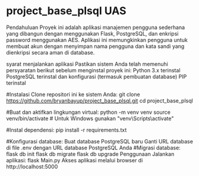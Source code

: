 # project_base_plsql UAS
Pendahuluan
Proyek ini adalah aplikasi manajemen pengguna sederhana yang dibangun dengan menggunakan Flask, PostgreSQL, dan enkripsi password menggunakan AES. Aplikasi ini memungkinkan pengguna untuk membuat akun dengan menyimpan nama pengguna dan kata sandi yang dienkripsi secara aman di database.

syarat menjalankan aplikasi
Pastikan sistem Anda telah memenuhi persyaratan berikut sebelum menginstal proyek ini:
Python 3.x terinstal
PostgreSQL terinstal dan konfigurasi (termasuk pembuatan database)
PIP terinstal

#Instalasi
Clone repositori ini ke sistem Anda:
git clone https://github.com/bryanbayup/project_base_plsql.git
cd project_base_plsql

#Buat dan aktifkan lingkungan virtual:
python -m venv venv
source venv/bin/activate  # Untuk Windows gunakan "venv\Scripts\activate"

#Instal dependensi:
pip install -r requirements.txt

#Konfigurasi database:
Buat database PostgreSQL baru
Ganti URL database di file .env dengan URL database PostgreSQL Anda
#Migrasi database:
flask db init
flask db migrate
flask db upgrade
Penggunaan
Jalankan aplikasi:
flask Main.py
Akses aplikasi melalui browser di http://localhost:5000
